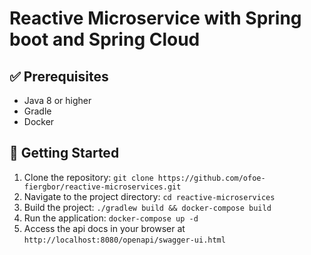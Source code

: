 # Reactive Microservice with Spring boot and Spring Cloud

## ✅ Prerequisites

- Java 8 or higher
- Gradle
- Docker

## 🚀 Getting Started

1. Clone the repository: `git clone https://github.com/ofoe-fiergbor/reactive-microservices.git`
2. Navigate to the project directory: `cd reactive-microservices`
3. Build the project: `./gradlew build && docker-compose build`
4. Run the application: `docker-compose up -d`
5. Access the api docs in your browser at `http://localhost:8080/openapi/swagger-ui.html`

